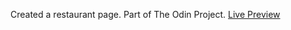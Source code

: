 Created a restaurant page. Part of The Odin Project.
[Live Preview](https://ajexks284.github.io/restaurant-page/)